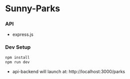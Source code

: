 # Sunny-Parks

### API
- express.js

### Dev Setup
```bash
npm install
npm run dev
```

- api-backend will launch at: http://localhost:3000/parks

